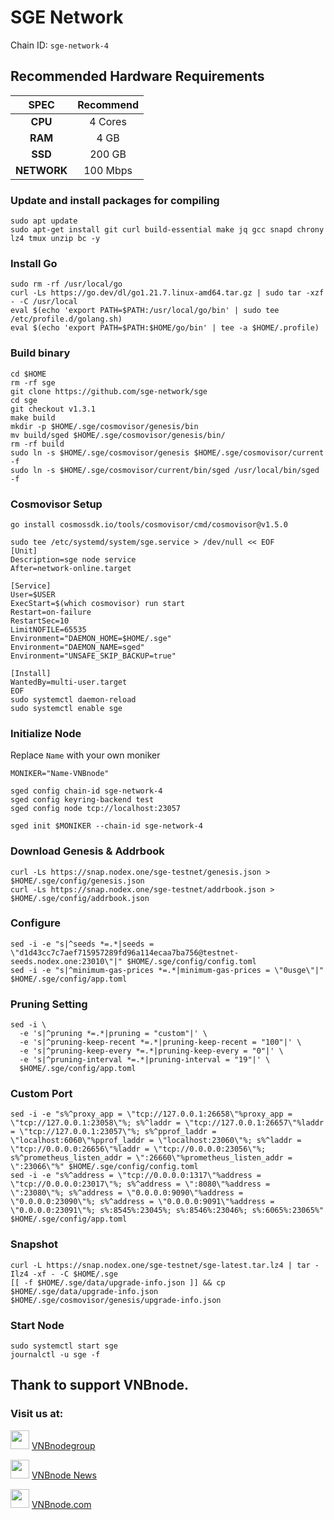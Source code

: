 # SGE Network
Chain ID: `sge-network-4`

## Recommended Hardware Requirements

|   SPEC      |       Recommend          |
| :---------: | :-----------------------:|
|   **CPU**   |        4 Cores           |
|   **RAM**   |        4 GB             |
|   **SSD**   |        200 GB            |
| **NETWORK** |        100 Mbps          |

### Update and install packages for compiling
```
sudo apt update
sudo apt-get install git curl build-essential make jq gcc snapd chrony lz4 tmux unzip bc -y
```

### Install Go
```
sudo rm -rf /usr/local/go
curl -Ls https://go.dev/dl/go1.21.7.linux-amd64.tar.gz | sudo tar -xzf - -C /usr/local
eval $(echo 'export PATH=$PATH:/usr/local/go/bin' | sudo tee /etc/profile.d/golang.sh)
eval $(echo 'export PATH=$PATH:$HOME/go/bin' | tee -a $HOME/.profile)
```

### Build binary
```
cd $HOME
rm -rf sge
git clone https://github.com/sge-network/sge
cd sge
git checkout v1.3.1
make build
mkdir -p $HOME/.sge/cosmovisor/genesis/bin
mv build/sged $HOME/.sge/cosmovisor/genesis/bin/
rm -rf build
sudo ln -s $HOME/.sge/cosmovisor/genesis $HOME/.sge/cosmovisor/current -f
sudo ln -s $HOME/.sge/cosmovisor/current/bin/sged /usr/local/bin/sged -f
```

### Cosmovisor Setup
```
go install cosmossdk.io/tools/cosmovisor/cmd/cosmovisor@v1.5.0
```

```
sudo tee /etc/systemd/system/sge.service > /dev/null << EOF
[Unit]
Description=sge node service
After=network-online.target
 
[Service]
User=$USER
ExecStart=$(which cosmovisor) run start
Restart=on-failure
RestartSec=10
LimitNOFILE=65535
Environment="DAEMON_HOME=$HOME/.sge"
Environment="DAEMON_NAME=sged"
Environment="UNSAFE_SKIP_BACKUP=true"
 
[Install]
WantedBy=multi-user.target
EOF
sudo systemctl daemon-reload
sudo systemctl enable sge
```

### Initialize Node
Replace `Name` with your own moniker
```
MONIKER="Name-VNBnode"
```
```
sged config chain-id sge-network-4
sged config keyring-backend test
sged config node tcp://localhost:23057
```
```
sged init $MONIKER --chain-id sge-network-4
```

### Download Genesis & Addrbook
```
curl -Ls https://snap.nodex.one/sge-testnet/genesis.json > $HOME/.sge/config/genesis.json
curl -Ls https://snap.nodex.one/sge-testnet/addrbook.json > $HOME/.sge/config/addrbook.json
```

### Configure
```
sed -i -e "s|^seeds *=.*|seeds = \"d1d43cc7c7aef715957289fd96a114ecaa7ba756@testnet-seeds.nodex.one:23010\"|" $HOME/.sge/config/config.toml
sed -i -e "s|^minimum-gas-prices *=.*|minimum-gas-prices = \"0usge\"|" $HOME/.sge/config/app.toml
```

### Pruning Setting
```
sed -i \
  -e 's|^pruning *=.*|pruning = "custom"|' \
  -e 's|^pruning-keep-recent *=.*|pruning-keep-recent = "100"|' \
  -e 's|^pruning-keep-every *=.*|pruning-keep-every = "0"|' \
  -e 's|^pruning-interval *=.*|pruning-interval = "19"|' \
  $HOME/.sge/config/app.toml
```

### Custom Port
```
sed -i -e "s%^proxy_app = \"tcp://127.0.0.1:26658\"%proxy_app = \"tcp://127.0.0.1:23058\"%; s%^laddr = \"tcp://127.0.0.1:26657\"%laddr = \"tcp://127.0.0.1:23057\"%; s%^pprof_laddr = \"localhost:6060\"%pprof_laddr = \"localhost:23060\"%; s%^laddr = \"tcp://0.0.0.0:26656\"%laddr = \"tcp://0.0.0.0:23056\"%; s%^prometheus_listen_addr = \":26660\"%prometheus_listen_addr = \":23066\"%" $HOME/.sge/config/config.toml
sed -i -e "s%^address = \"tcp://0.0.0.0:1317\"%address = \"tcp://0.0.0.0:23017\"%; s%^address = \":8080\"%address = \":23080\"%; s%^address = \"0.0.0.0:9090\"%address = \"0.0.0.0:23090\"%; s%^address = \"0.0.0.0:9091\"%address = \"0.0.0.0:23091\"%; s%:8545%:23045%; s%:8546%:23046%; s%:6065%:23065%" $HOME/.sge/config/app.toml
```

### Snapshot
```
curl -L https://snap.nodex.one/sge-testnet/sge-latest.tar.lz4 | tar -Ilz4 -xf - -C $HOME/.sge
[[ -f $HOME/.sge/data/upgrade-info.json ]] && cp $HOME/.sge/data/upgrade-info.json $HOME/.sge/cosmovisor/genesis/upgrade-info.json
```

### Start Node
```
sudo systemctl start sge
journalctl -u sge -f
```

## Thank to support VNBnode.
### Visit us at:

<img src="https://user-images.githubusercontent.com/50621007/183283867-56b4d69f-bc6e-4939-b00a-72aa019d1aea.png" width="30"/> <a href="https://t.me/VNBnodegroup" target="_blank">VNBnodegroup</a>

<img src="https://user-images.githubusercontent.com/50621007/183283867-56b4d69f-bc6e-4939-b00a-72aa019d1aea.png" width="30"/> <a href="https://t.me/Vnbnode" target="_blank">VNBnode News</a>

<img src="https://github.com/vnbnode/binaries/blob/main/Logo/VNBnode.jpg" width="30"/> <a href="https://VNBnode.com" target="_blank">VNBnode.com</a>
